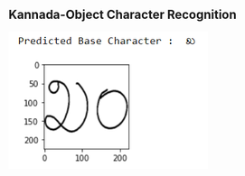 ## Kannada-Object Character Recognition




![image](https://github.com/ajazturki10/Kannada-OCR/blob/70751bcb2fcc93bd508c4d26f9115d5a8fcbfc0c/predict_2.PNG)

